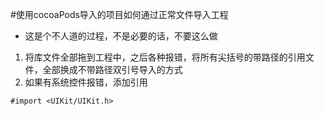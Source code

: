 #使用cocoaPods导入的项目如何通过正常文件导入工程
+ 这是个不人道的过程，不是必要的话，不要这么做

1. 将库文件全部拖到工程中，之后各种报错，将所有尖括号的带路径的引用文件，全部换成不带路径双引号导入的方式
2. 如果有系统控件报错，添加引用
```
#import <UIKit/UIKit.h>
```